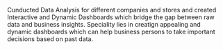 Cunducted Data Analysis for different companies and stores and created Interactive and Dynamic Dashboards which bridge the gap between raw data and business insights.
Speciality lies in creatign appealing and dynamic dashboards which can help business persons to take important decisions based on past data.
